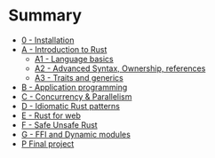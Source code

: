 # Summary

- [0 - Installation](./0-install/mod.md)
- [A - Introduction to Rust]()
  - [A1 - Language basics](./A1-language-basics/mod.md)
  - [A2 - Advanced Syntax, Ownership, references](./A2-advanced-intro/mod.md)
  - [A3 - Traits and generics](./A3-traits-generics/mod.md)
- [B - Application programming](./B-application-programming/mod.md)
- [C - Concurrency & Parallelism](./C-concurrency-parallelism/mod.md)
- [D - Idiomatic Rust patterns]()
- [E - Rust for web]()
- [F - Safe Unsafe Rust]()
- [G - FFI and Dynamic modules]()
- [P Final project]()
